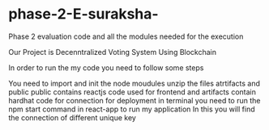 # phase-2-E-suraksha-
Phase 2 evaluation code and all the modules needed for the execution

Our Project is Decenntralized Voting System Using Blockchain

In order to run the my code you need to follow some steps

You need to import and init the node moudules
unzip the files atrtifacts and public
public contains reactjs code used for frontend and artifacts contain hardhat code for connection for deployment
in terminal you need to run the npm start command in react-app to run my application
In this you will find the connection of different unique key
